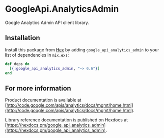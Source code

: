 # GoogleApi.AnalyticsAdmin

Google Analytics Admin API client library.



## Installation

Install this package from [Hex](https://hex.pm) by adding
`google_api_analytics_admin` to your list of dependencies in `mix.exs`:

```elixir
def deps do
  [{:google_api_analytics_admin, "~> 0.6"}]
end
```

## For more information

Product documentation is available at [http://code.google.com/apis/analytics/docs/mgmt/home.html](http://code.google.com/apis/analytics/docs/mgmt/home.html).

Library reference documentation is published on Hexdocs at
[https://hexdocs.pm/google_api_analytics_admin](https://hexdocs.pm/google_api_analytics_admin).
